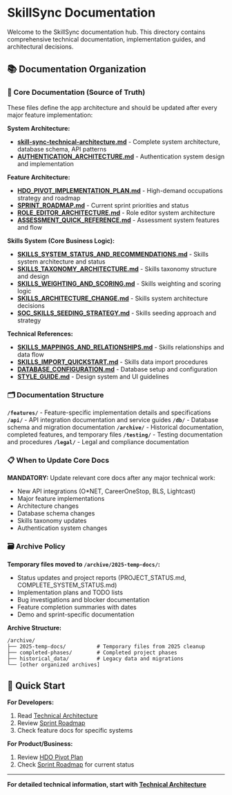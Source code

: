 # SkillSync Documentation

Welcome to the SkillSync documentation hub. This directory contains comprehensive technical documentation, implementation guides, and architectural decisions.

## 📚 Documentation Organization

### 🔧 Core Documentation (Source of Truth)
These files define the app architecture and should be updated after every major feature implementation:

**System Architecture:**
- **[skill-sync-technical-architecture.md](./skill-sync-technical-architecture.md)** - Complete system architecture, database schema, API patterns
- **[AUTHENTICATION_ARCHITECTURE.md](./AUTHENTICATION_ARCHITECTURE.md)** - Authentication system design and implementation

**Feature Architecture:**
- **[HDO_PIVOT_IMPLEMENTATION_PLAN.md](./HDO_PIVOT_IMPLEMENTATION_PLAN.md)** - High-demand occupations strategy and roadmap
- **[SPRINT_ROADMAP.md](./SPRINT_ROADMAP.md)** - Current sprint priorities and status
- **[ROLE_EDITOR_ARCHITECTURE.md](./ROLE_EDITOR_ARCHITECTURE.md)** - Role editor system architecture
- **[ASSESSMENT_QUICK_REFERENCE.md](./ASSESSMENT_QUICK_REFERENCE.md)** - Assessment system features and flow

**Skills System (Core Business Logic):**
- **[SKILLS_SYSTEM_STATUS_AND_RECOMMENDATIONS.md](./SKILLS_SYSTEM_STATUS_AND_RECOMMENDATIONS.md)** - Skills system architecture and status
- **[SKILLS_TAXONOMY_ARCHITECTURE.md](./SKILLS_TAXONOMY_ARCHITECTURE.md)** - Skills taxonomy structure and design
- **[SKILLS_WEIGHTING_AND_SCORING.md](./SKILLS_WEIGHTING_AND_SCORING.md)** - Skills weighting and scoring logic
- **[SKILLS_ARCHITECTURE_CHANGE.md](./SKILLS_ARCHITECTURE_CHANGE.md)** - Skills system architecture decisions
- **[SOC_SKILLS_SEEDING_STRATEGY.md](./SOC_SKILLS_SEEDING_STRATEGY.md)** - Skills seeding approach and strategy

**Technical References:**
- **[SKILLS_MAPPINGS_AND_RELATIONSHIPS.md](./SKILLS_MAPPINGS_AND_RELATIONSHIPS.md)** - Skills relationships and data flow
- **[SKILLS_IMPORT_QUICKSTART.md](./SKILLS_IMPORT_QUICKSTART.md)** - Skills data import procedures
- **[DATABASE_CONFIGURATION.md](./DATABASE_CONFIGURATION.md)** - Database setup and configuration
- **[STYLE_GUIDE.md](./STYLE_GUIDE.md)** - Design system and UI guidelines

### 🗂️ Documentation Structure

**`/features/`** - Feature-specific implementation details and specifications
**`/api/`** - API integration documentation and service guides
**`/db/`** - Database schema and migration documentation
**`/archive/`** - Historical documentation, completed features, and temporary files
**`/testing/`** - Testing documentation and procedures
**`/legal/`** - Legal and compliance documentation

### 📋 When to Update Core Docs

**MANDATORY:** Update relevant core docs after any major technical work:
- New API integrations (O*NET, CareerOneStop, BLS, Lightcast)
- Major feature implementations
- Architecture changes
- Database schema changes
- Skills taxonomy updates
- Authentication system changes

### 🗃️ Archive Policy

**Temporary files moved to `/archive/2025-temp-docs/`:**
- Status updates and project reports (PROJECT_STATUS.md, COMPLETE_SYSTEM_STATUS.md)
- Implementation plans and TODO lists
- Bug investigations and blocker documentation
- Feature completion summaries with dates
- Demo and sprint-specific documentation

**Archive Structure:**
```
/archive/
├── 2025-temp-docs/          # Temporary files from 2025 cleanup
├── completed-phases/        # Completed project phases
├── historical_data/         # Legacy data and migrations
└── [other organized archives]
```

## 🚀 Quick Start

**For Developers:**
1. Read [Technical Architecture](./skill-sync-technical-architecture.md)
2. Review [Sprint Roadmap](./SPRINT_ROADMAP.md)
3. Check feature docs for specific systems

**For Product/Business:**
1. Review [HDO Pivot Plan](./HDO_PIVOT_IMPLEMENTATION_PLAN.md)
2. Check [Sprint Roadmap](./SPRINT_ROADMAP.md) for current status

---

**For detailed technical information, start with [Technical Architecture](./skill-sync-technical-architecture.md)**
